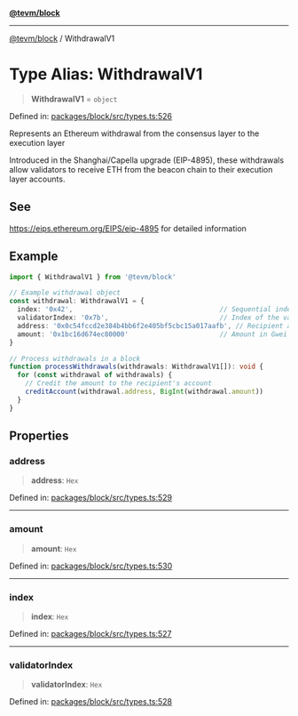 [**@tevm/block**](../README.md)

***

[@tevm/block](../globals.md) / WithdrawalV1

# Type Alias: WithdrawalV1

> **WithdrawalV1** = `object`

Defined in: [packages/block/src/types.ts:526](https://github.com/evmts/tevm-monorepo/blob/main/packages/block/src/types.ts#L526)

Represents an Ethereum withdrawal from the consensus layer to the execution layer

Introduced in the Shanghai/Capella upgrade (EIP-4895), these withdrawals allow validators
to receive ETH from the beacon chain to their execution layer accounts.

## See

https://eips.ethereum.org/EIPS/eip-4895 for detailed information

## Example

```typescript
import { WithdrawalV1 } from '@tevm/block'

// Example withdrawal object
const withdrawal: WithdrawalV1 = {
  index: '0x42',                                     // Sequential index
  validatorIndex: '0x7b',                            // Index of the validator
  address: '0x0c54fccd2e384b4bb6f2e405bf5cbc15a017aafb', // Recipient address
  amount: '0x1bc16d674ec80000'                       // Amount in Gwei (2 ETH)
}

// Process withdrawals in a block
function processWithdrawals(withdrawals: WithdrawalV1[]): void {
  for (const withdrawal of withdrawals) {
    // Credit the amount to the recipient's account
    creditAccount(withdrawal.address, BigInt(withdrawal.amount))
  }
}
```

## Properties

### address

> **address**: `Hex`

Defined in: [packages/block/src/types.ts:529](https://github.com/evmts/tevm-monorepo/blob/main/packages/block/src/types.ts#L529)

***

### amount

> **amount**: `Hex`

Defined in: [packages/block/src/types.ts:530](https://github.com/evmts/tevm-monorepo/blob/main/packages/block/src/types.ts#L530)

***

### index

> **index**: `Hex`

Defined in: [packages/block/src/types.ts:527](https://github.com/evmts/tevm-monorepo/blob/main/packages/block/src/types.ts#L527)

***

### validatorIndex

> **validatorIndex**: `Hex`

Defined in: [packages/block/src/types.ts:528](https://github.com/evmts/tevm-monorepo/blob/main/packages/block/src/types.ts#L528)
